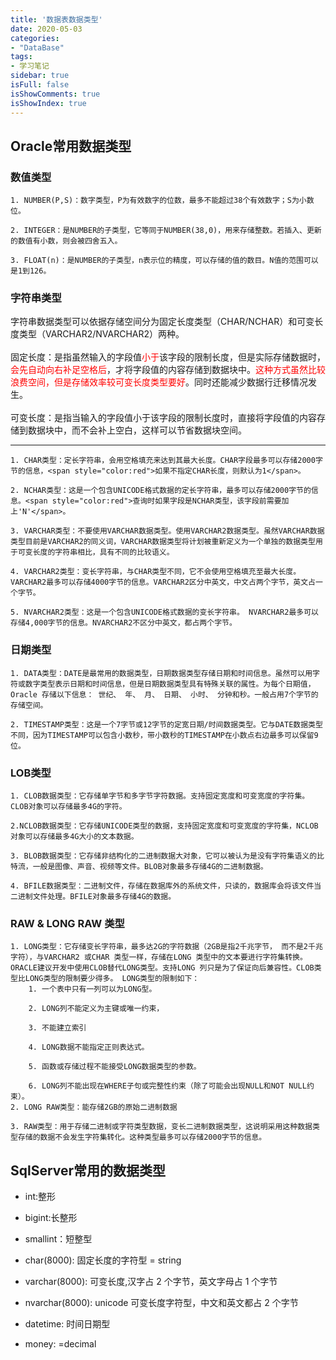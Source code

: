 ```yaml
---
title: '数据表数据类型'
date: 2020-05-03
categories:
- "DataBase"
tags:
- 学习笔记
sidebar: true
isFull: false
isShowComments: true
isShowIndex: true
---
```


## Oracle常用数据类型

 ### 数值类型

    1. NUMBER(P,S)：数字类型，P为有效数字的位数，最多不能超过38个有效数字；S为小数位。
    
    2. INTEGER：是NUMBER的子类型，它等同于NUMBER(38,0)，用来存储整数。若插入、更新的数值有小数，则会被四舍五入。
    
    3. FLOAT(n)：是NUMBER的子类型，n表示位的精度，可以存储的值的数目。N值的范围可以是1到126。

 ### 字符串类型<br>
   字符串数据类型可以依据存储空间分为固定长度类型（CHAR/NCHAR）和可变长度类型（VARCHAR2/NVARCHAR2）两种。<br><br>
   固定长度：是指虽然输入的字段值<span style="color:red">小于</span>该字段的限制长度，但是实际存储数据时，<span style="color:red">会先自动向右补足空格后</span>，才将字段值的内容存储到数据块中。<span style="color:red">这种方式虽然比较浪费空间，但是存储效率较可变长度类型要好</span>。同时还能减少数据行迁移情况发生。<br><br>
   可变长度：是指当输入的字段值小于该字段的限制长度时，直接将字段值的内容存储到数据块中，而不会补上空白，这样可以节省数据块空间。<br>
   
   ----

    1. CHAR类型：定长字符串，会用空格填充来达到其最大长度。CHAR字段最多可以存储2000字节的信息，<span style="color:red">如果不指定CHAR长度，则默认为1</span>。

    2. NCHAR类型：这是一个包含UNICODE格式数据的定长字符串，最多可以存储2000字节的信息。<span style="color:red">查询时如果字段是NCHAR类型，该字段前需要加上'N'</span>。

    3. VARCHAR类型：不要使用VARCHAR数据类型。使用VARCHAR2数据类型。虽然VARCHAR数据类型目前是VARCHAR2的同义词，VARCHAR数据类型将计划被重新定义为一个单独的数据类型用于可变长度的字符串相比，具有不同的比较语义。

    4. VARCHAR2类型：变长字符串，与CHAR类型不同，它不会使用空格填充至最大长度。VARCHAR2最多可以存储4000字节的信息。VARCHAR2区分中英文，中文占两个字节，英文占一个字节。

    5. NVARCHAR2类型：这是一个包含UNICODE格式数据的变长字符串。 NVARCHAR2最多可以存储4,000字节的信息。NVARCHAR2不区分中英文，都占两个字节。
   
 ### 日期类型
    1. DATA类型：DATE是最常用的数据类型，日期数据类型存储日期和时间信息。虽然可以用字符或数字类型表示日期和时间信息，但是日期数据类型具有特殊关联的属性。为每个日期值，Oracle 存储以下信息： 世纪、 年、 月、 日期、 小时、 分钟和秒。一般占用7个字节的存储空间。

    2. TIMESTAMP类型：这是一个7字节或12字节的定宽日期/时间数据类型。它与DATE数据类型不同，因为TIMESTAMP可以包含小数秒，带小数秒的TIMESTAMP在小数点右边最多可以保留9位。

 ### LOB类型
    1. CLOB数据类型：它存储单字节和多字节字符数据。支持固定宽度和可变宽度的字符集。CLOB对象可以存储最多4G的字符。

    2.NCLOB数据类型：它存储UNICODE类型的数据，支持固定宽度和可变宽度的字符集，NCLOB对象可以存储最多4G大小的文本数据。

    3. BLOB数据类型：它存储非结构化的二进制数据大对象，它可以被认为是没有字符集语义的比特流，一般是图像、声音、视频等文件。BLOB对象最多存储4G的二进制数据。

    4. BFILE数据类型：二进制文件，存储在数据库外的系统文件，只读的，数据库会将该文件当二进制文件处理。BFILE对象最多存储4G的数据。

 ### RAW & LONG RAW 类型
    1. LONG类型：它存储变长字符串，最多达2G的字符数据（2GB是指2千兆字节， 而不是2千兆字符），与VARCHAR2 或CHAR 类型一样，存储在LONG 类型中的文本要进行字符集转换。ORACLE建议开发中使用CLOB替代LONG类型。支持LONG 列只是为了保证向后兼容性。CLOB类型比LONG类型的限制要少得多。 LONG类型的限制如下：
        1. 一个表中只有一列可以为LONG型。

        2. LONG列不能定义为主键或唯一约束，

        3. 不能建立索引

        4. LONG数据不能指定正则表达式。

        5. 函数或存储过程不能接受LONG数据类型的参数。

        6. LONG列不能出现在WHERE子句或完整性约束（除了可能会出现NULL和NOT NULL约束）。
    2. LONG RAW类型：能存储2GB的原始二进制数据

    3. RAW类型：用于存储二进制或字符类型数据，变长二进制数据类型，这说明采用这种数据类型存储的数据不会发生字符集转化。这种类型最多可以存储2000字节的信息。

## SqlServer常用的数据类型
 
 - int:整形

 - bigint:长整形

 - smallint：短整型

 - char(8000): 固定长度的字符型 = string

 - varchar(8000): 可变长度,汉字占 2 个字节，英文字母占 1 个字节

 - nvarchar(8000): unicode 可变长度字符型，中文和英文都占 2 个字节

 - datetime: 时间日期型

 - money: =decimal
